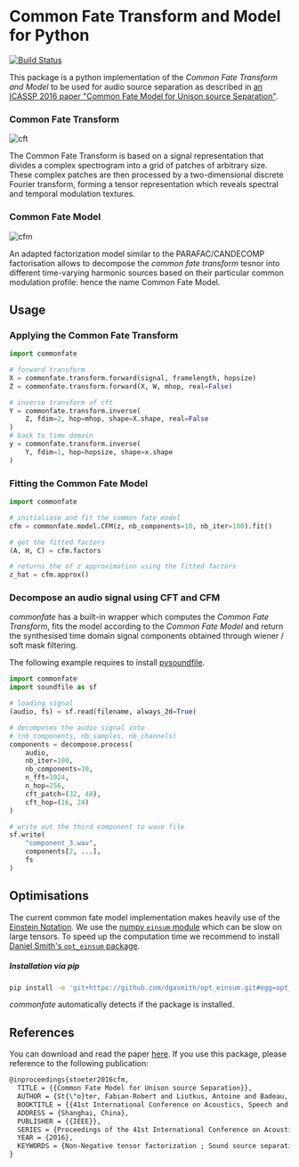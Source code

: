 # Common Fate Transform and Model for Python

[![Build Status](https://travis-ci.org/aliutkus/commonfate.svg?branch=master)](https://travis-ci.org/aliutkus/commonfate)

This package is a python implementation of the _Common Fate Transform and Model_ to be used for audio source separation as described in [an ICASSP 2016 paper "Common Fate Model for Unison source Separation"](https://hal.archives-ouvertes.fr/hal-01248012/file/common_fate_icassp2016.pdf).

### Common Fate Transform

![cft](https://cloud.githubusercontent.com/assets/72940/13906318/5de230a0-ef0e-11e5-8447-3a2f1600a22a.png)

The Common Fate Transform is based on a signal representation that divides a complex spectrogram into a grid of patches of arbitrary size. These complex patches are then processed by a two-dimensional discrete Fourier transform, forming a tensor representation which reveals spectral and temporal modulation textures.

### Common Fate Model

![cfm](https://cloud.githubusercontent.com/assets/72940/13906456/402211d6-ef11-11e5-8103-12944f5404f4.png)

An adapted factorization model similar to the PARAFAC/CANDECOMP factorisation allows to decompose the _common fate transform_ tesnor into different time-varying harmonic sources based on their particular common modulation profile: hence the name Common Fate Model.

## Usage

### Applying the Common Fate Transform

```python
import commonfate

# forward transform
X = commonfate.transform.forward(signal, framelength, hopsize)
Z = commonfate.transform.forward(X, W, mhop, real=False)

# inverse transform of cft
Y = commonfate.transform.inverse(
    Z, fdim=2, hop=mhop, shape=X.shape, real=False
)
# back to time domain
y = commonfate.transform.inverse(
    Y, fdim=1, hop=hopsize, shape=x.shape
)

```

### Fitting the Common Fate Model

```python
import commonfate

# initialiase and fit the common fate model
cfm = commonfate.model.CFM(z, nb_components=10, nb_iter=100).fit()

# get the fitted factors
(A, H, C) = cfm.factors

# returns the of z approximation using the fitted factors
z_hat = cfm.approx()
```

### Decompose an audio signal using CFT and CFM

_commonfate_ has a built-in wrapper which computes the _Common Fate Transform_,
fits the model according to the _Common Fate Model_ and return the synthesised
time domain signal components obtained through wiener / soft mask filtering.

The following example requires to install [pysoundfile](https://github.com/bastibe/PySoundFile).

```python
import commonfate
import soundfile as sf

# loading signal
(audio, fs) = sf.read(filename, always_2d=True)

# decomposes the audio signal into
# (nb_components, nb_samples, nb_channels)
components = decompose.process(
    audio,
    nb_iter=100,
    nb_components=10,
    n_fft=1024,
    n_hop=256,
    cft_patch=(32, 48),
    cft_hop=(16, 24)
)

# write out the third component to wave file
sf.write(
    "component_3.wav",
    components[2, ...],
    fs
)
```

## Optimisations

The current common fate model implementation makes heavily use of the [Einstein Notation](https://en.wikipedia.org/wiki/Einstein_notation). We use the [numpy ```einsum``` module](http://docs.scipy.org/doc/numpy-1.10.0/reference/generated/numpy.einsum.html
) which can be slow on large tensors. To speed up the computation time we recommend to install [Daniel Smith's ```opt_einsum``` package](https://github.com/dgasmith/opt_einsum).

##### Installation via pip
```bash
pip install -e 'git+https://github.com/dgasmith/opt_einsum.git#egg=opt_einsum'
```

_commonfate_ automatically detects if the package is installed.

## References

You can download and read the paper [here](https://hal.archives-ouvertes.fr/hal-01248012/file/common_fate_icassp2016.pdf).
If you use this package, please reference to the following publication:

```tex
@inproceedings{stoeter2016cfm,
  TITLE = {{Common Fate Model for Unison source Separation}},
  AUTHOR = {St{\"o}ter, Fabian-Robert and Liutkus, Antoine and Badeau, Roland and Edler, Bernd and Magron, Paul},
  BOOKTITLE = {{41st International Conference on Acoustics, Speech and Signal Processing (ICASSP)}},
  ADDRESS = {Shanghai, China},
  PUBLISHER = {{IEEE}},
  SERIES = {Proceedings of the 41st International Conference on Acoustics, Speech and Signal Processing (ICASSP)},
  YEAR = {2016},
  KEYWORDS = {Non-Negative tensor factorization ; Sound source separation ; Common Fate Model},
}
```

